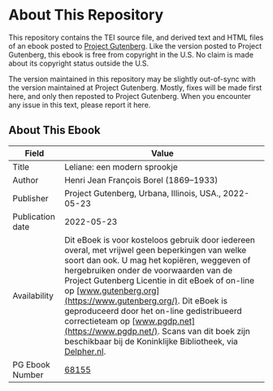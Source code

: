 # About This Repository

This repository contains the TEI source file, and derived text and HTML files of an ebook posted to [Project Gutenberg](https://www.gutenberg.org/). Like the version posted to Project Gutenberg, this ebook is free from copyright in the U.S. No claim is made about its copyright status outside the U.S.

The version maintained in this repository may be slightly out-of-sync with the version maintained at Project Gutenberg. Mostly, fixes will be made first here, and only then reposted to Project Gutenberg. When you encounter any issue in this text, please report it here.

## About This Ebook

| Field | Value |
| ----- | ----- |
| Title | Leliane: een modern sprookje |
| Author | Henri Jean François Borel (1869–1933) |
| Publisher | Project Gutenberg, Urbana, Illinois, USA., 2022-05-23 |
| Publication date | 2022-05-23 |
| Availability | Dit eBoek is voor kosteloos gebruik door iedereen overal, met vrijwel geen beperkingen van welke soort dan ook. U mag het kopiëren, weggeven of hergebruiken onder de voorwaarden van de Project Gutenberg Licentie in dit eBoek of on-line op [www.gutenberg.org](https://www.gutenberg.org/). Dit eBoek is geproduceerd door het on-line gedistribueerd correctieteam op [www.pgdp.net](https://www.pgdp.net/). Scans van dit boek zijn beschikbaar bij de Koninklijke Bibliotheek, via [Delpher.nl](https://resolver.kb.nl/resolve?urn=MMSFUBA02:000013827). |
| PG Ebook Number | [68155](https://www.gutenberg.org/ebooks/68155) |
